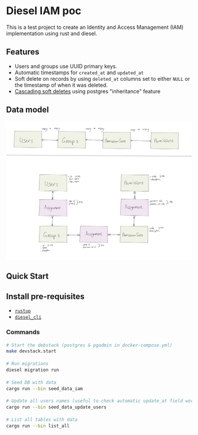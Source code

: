 # Diesel IAM poc

This is a test project to create an Identity and Access Management (IAM) implementation using rust and diesel.

## Features

- Users and groups use UUID primary keys.
- Automatic timestamps for `created_at` and `updated_at`
- Soft delete on records by using `deleted_at` columns set to either `NULL` or the timestamp of when it was deleted.
- [Cascading soft deletes](https://stackoverflow.com/questions/506432/cascading-soft-delete/53046345#53046345) using postgres "inheritance" feature

## Data model

![Data model](./docs/iam-data-model/erd.jpeg)

## Quick Start

## Install pre-requisites

- [`rustup`](https://rustup.rs/)
- [`diesel_cli`](https://diesel.rs/guides/getting-started#installing-diesel-cli)

### Commands

```sh
# Start the debstack (postgres & pgadmin in docker-compose.yml)
make devstack.start

# Run migrations
diesel migration run

# Seed DB with data
cargo run --bin seed_data_iam

# Update all users names (useful to check automatic update_at field working)
cargo run --bin seed_data_update_users

# List all tables with data
cargo run --bin list_all
```
